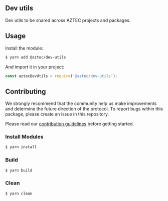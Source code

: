 ## Dev utils

Dev utils to be shared across AZTEC projects and packages.

## Usage

Install the module:

```bash
$ yarn add @aztec/dev-utils
```

And import it in your project:

```js
const aztecDevUtils = require('@aztec/dev-utils');
```

## Contributing

We strongly recommend that the community help us make improvements and determine the future direction of the protocol. To report bugs within this package, please create an issue in this repository.

Please read our [contribution guidelines](../../CONTRIBUTING.md) before getting started.

### Install Modules

```bash
$ yarn install
```

### Build

```bash
$ yarn build
```

### Clean

```bash
$ yarn clean
```
